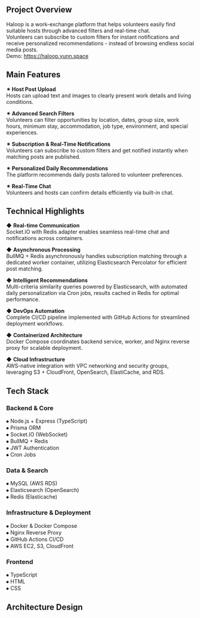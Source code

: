 ## Project Overview
Haloop is a work-exchange platform that helps volunteers easily find suitable hosts through advanced filters and real-time chat. </br>
Volunteers can subscribe to custom filters for instant notifications and receive personalized recommendations - instead of browsing endless social media posts. </br>
Demo: https://haloop.yunn.space

## Main Features
**✴︎ Host Post Upload**</br>
Hosts can upload text and images to clearly present work details and living conditions.

**✴︎ Advanced Search Filters**</br>
Volunteers can filter opportunities by location, dates, group size, work hours, minimum stay, accommodation, job type, environment, and special experiences.

**✴︎ Subscription & Real-Time Notifications**</br>
Volunteers can subscribe to custom filters and get notified instantly when matching posts are published.

**✴︎ Personalized Daily Recommendations**</br>
The platform recommends daily posts tailored to volunteer preferences.

**✴︎ Real-Time Chat**</br>
Volunteers and hosts can confirm details efficiently via built-in chat.

## Technical Highlights
◆ **Real-time Communication** </br>
Socket.IO with Redis adapter enables seamless real-time chat and notifications across containers.

◆ **Asynchronous Processing** </br>
BullMQ + Redis asynchronously handles subscription matching through a dedicated worker container, utilizing Elasticsearch Percolator for efficient post matching.

◆ **Intelligent Recommendations** </br>
Multi-criteria similarity queries powered by Elasticsearch, with automated daily personalization via Cron jobs, results cached in Redis for optimal performance.

◆ **DevOps Automation** </br>
Complete CI/CD pipeline implemented with GitHub Actions for streamlined deployment workflows.

◆ **Containerized Architecture** </br>
Docker Compose coordinates backend service, worker, and Nginx reverse proxy for scalable deployment.

◆ **Cloud Infrastructure** </br>
AWS-native integration with VPC networking and security groups, leveraging S3 + CloudFront, OpenSearch, ElastiCache, and RDS.


## Tech Stack
### Backend & Core
⦁ Node.js + Express (TypeScript)</br>
⦁ Prisma ORM</br>
⦁ Socket.IO (WebSocket)</br>
⦁ BullMQ + Redis</br>
⦁ JWT Authentication</br>
⦁ Cron Jobs

### Data & Search
⦁ MySQL (AWS RDS)</br>
⦁ Elasticsearch (OpenSearch)</br>
⦁ Redis (Elasticache)

### Infrastructure & Deployment
⦁ Docker & Docker Compose</br>
⦁ Nginx Reverse Proxy</br>
⦁ GitHub Actions CI/CD </br>
⦁ AWS EC2, S3, CloudFront

### Frontend
⦁ TypeScript</br>
⦁ HTML</br>
⦁ CSS

## Architecture Design
